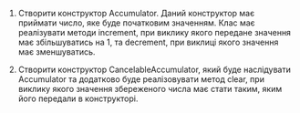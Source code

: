 1. Створити конструктор Accumulator. Даний конструктор має приймати число, яке буде початковим значенням. Клас має реалізувати методи increment, при виклику якого передане значення має збільшуватись на 1, та decrement, при виклиці якого значення має зменшуватись.

2. Створити конструктор CancelableAccumulator, який буде наслідувати Accumulator та додатково буде реалізовувати метод clear, при виклику якого значення збереженого числа має стати таким, яким його передали в конструкторі.
